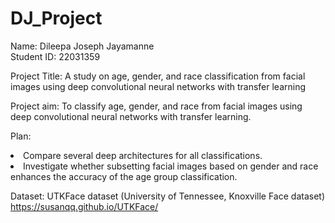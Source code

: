 # DJ_Project

Name: Dileepa Joseph Jayamanne <br>
Student ID: 22031359 <br>

Project Title: A study on age, gender, and race classification from facial images using deep convolutional neural networks with transfer learning

Project aim: To classify age, gender, and race from facial images using deep convolutional neural networks with transfer learning.

Plan:
<li> Compare several deep architectures for all classifications. </li>
<li> Investigate whether subsetting facial images based on gender and race enhances the accuracy of the age group classification.</li>


Dataset: UTKFace dataset (University of Tennessee, Knoxville Face dataset)
https://susanqq.github.io/UTKFace/
